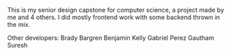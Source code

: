 This is my senior design capstone for computer science, a project made by me and 4 others. I did mostly frontend work with some backend thrown in the mix.

Other developers:
Brady Bargren
Benjamin Kelly
Gabriel Perez
Gautham Suresh